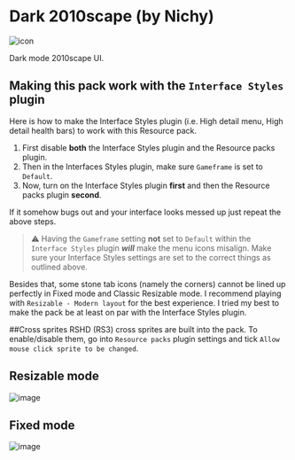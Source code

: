 # Dark 2010scape (by Nichy)

![icon](https://user-images.githubusercontent.com/72536899/130370209-704232c9-5909-41e8-9699-e8e1401bbacf.png)

Dark mode 2010scape UI.

## Making this pack work with the `Interface Styles` plugin
Here is how to make the Interface Styles plugin (i.e. High detail menu, High detail health bars) to work with this Resource pack.
1. First disable **both** the Interface Styles plugin and the Resource packs plugin.
2. Then in the Interfaces Styles plugin, make sure  `Gameframe` is set to `Default`.
3. Now, turn on the Interface Styles plugin **first** and then the Resource packs plugin **second**. 

If it somehow bugs out and your interface looks messed up just repeat the above steps.

> ⚠️ Having the `Gameframe` setting **not** set to `Default` within the `Interface Styles` plugin ***will*** make the menu icons misalign. Make sure your Interface Styles settings are set to the correct things as outlined above. 

Besides that, some stone tab icons (namely the corners) cannot be lined up perfectly in Fixed mode and Classic Resizable mode. I recommend playing with `Resizable - Modern layout` for the best experience. I tried my best to make the pack be at least on par with the Interface Styles plugin.

##Cross sprites
RSHD (RS3) cross sprites are built into the pack. To enable/disable them, go into `Resource packs` plugin settings and tick `Allow mouse click sprite to be changed`.

## Resizable mode
![image](https://user-images.githubusercontent.com/72536899/132610218-ac6f2263-7a2c-4dcf-827e-8135c0bed157.png)

## Fixed mode
![image](https://user-images.githubusercontent.com/72536899/132610170-a03db911-daf5-442e-91a3-b8659d89a1b4.png)
